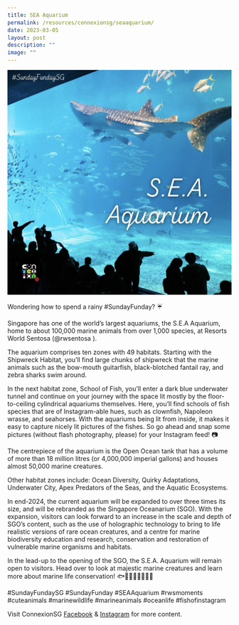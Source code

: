 ```yaml
---
title: SEA Aquarium
permalink: /resources/connexionsg/seaaquarium/
date: 2023-03-05
layout: post
description: ""
image: ""
---
```

![](/images/connexionsg/2023/sea%20aquarium.png)

Wondering how to spend a rainy #SundayFunday? ☔

Singapore has one of the world’s largest aquariums, the S.E.A Aquarium, home to about 100,000 marine animals from over 1,000 species, at Resorts World Sentosa (@rwsentosa ).

The aquarium comprises ten zones with 49 habitats. Starting with the Shipwreck Habitat, you’ll find large chunks of shipwreck that the marine animals such as the bow-mouth guitarfish, black-blotched fantail ray, and zebra sharks swim around.

In the next habitat zone, School of Fish, you’ll enter a dark blue underwater tunnel and continue on your journey with the space lit mostly by the floor-to-ceiling cylindrical aquariums themselves. Here, you’ll find schools of fish species that are of Instagram-able hues, such as clownfish, Napoleon wrasse, and seahorses. With the aquariums being lit from inside, it makes it easy to capture nicely lit pictures of the fishes. So go ahead and snap some pictures (without flash photography, please) for your Instagram feed! 📷

The centrepiece of the aquarium is the Open Ocean tank that has a volume of more than 18 million litres (or 4,000,000 imperial gallons) and houses almost 50,000 marine creatures.

Other habitat zones include: Ocean Diversity, Quirky Adaptations, Underwater City, Apex Predators of the Seas, and the Aquatic Ecosystems.

In end-2024, the current aquarium will be expanded to over three times its size, and will be rebranded as the Singapore Oceanarium (SGO). With the expansion, visitors can look forward to an increase in the scale and depth of SGO’s content, such as the use of holographic technology to bring to life realistic versions of rare ocean creatures, and a centre for marine biodiversity education and research, conservation and restoration of vulnerable marine organisms and habitats.

In the lead-up to the opening of the SGO, the S.E.A. Aquarium will remain open to visitors. Head over to look at majestic marine creatures and learn more about marine life conservation! 🐟🐠🐡🦈🐙🦀🦑🐚

#SundayFundaySG #SundayFunday #SEAAquarium #rwsmoments #cuteanimals #marinewildlife #marineanimals #oceanlife #fishofinstagram

Visit ConnexionSG [Facebook](https://www.facebook.com/ConnexionSG) & [Instagram](https://www.instagram.com/connexionsg/) for more content.